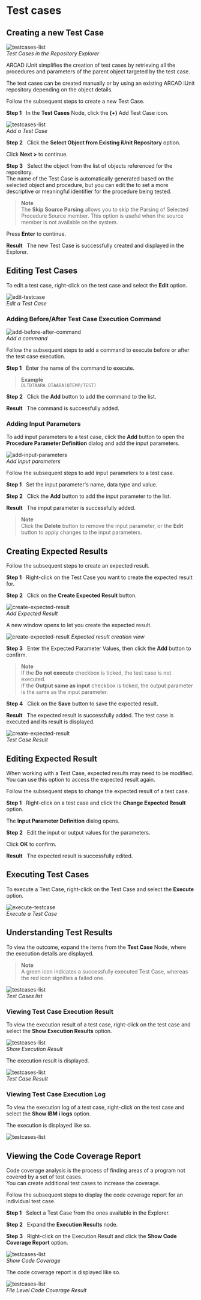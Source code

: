 # Test cases

## Creating a new Test Case

![testcases-list](./../../media/testcases.png)  
_Test Cases in the Repository Explorer_

ARCAD iUnit simplifies the creation of test cases by retrieving all the procedures and parameters of the parent object targeted by the test case.

The test cases can be created manually or by using an existing ARCAD iUnit repository depending on the object details. 

Follow the subsequent steps to create a new Test Case.

**Step 1** &nbsp; In the **Test Cases** Node, click the **(+)** Add Test Case icon.

![testcases-list](./../../media/create-testcase.png)  
_Add a Test Case_

**Step 2** &nbsp; Click the **Select Object from Existing iUnit Repository** option.  

Click **Next >** to continue.

**Step 3** &nbsp; Select the object from the list of objects referenced for the repository.  
The name of the Test Case is automatically generated based on the selected object and procedure, but you can edit the to set a more descriptive or meaningful identifier for the procedure being tested.

> **Note**  
The **Skip Source Parsing** allows you to skip the Parsing of Selected Procedure Source member. This option is useful when the source member is not available on the system.

Press  **Enter** to continue.

**Result** &nbsp; The new Test Case is successfully created and displayed in the Explorer.

## Editing Test Cases
To edit a test case, right-click on the test case and select the **Edit** option.

![edit-testcase](./../../media/edit-testcase.png)  
_Edit a Test Case_

### Adding Before/After Test Case Execution Command  

![add-before-after-command](./../../media/before-after-command.png)  
_Add a command_
<!-- please retake this screenshot as it is not possible to read it-->

Follow the subsequent steps to add a command to execute before or after the test case execution.

**Step 1** &nbsp; Enter the name of the command to execute. 
> **Example**  
`DLTDTAARA DTAARA(QTEMP/TEST)`

**Step 2** &nbsp; Click the **Add** button to add the command to the list.

**Result** &nbsp; The command is successfully added.

### Adding Input Parameters

To add input parameters to a test case, click the **Add** button to open the **Procedure Parameter Definition** dialog and add the input parameters.

![add-input-parameters](./../../media/add-inputParameter.png)  
_Add Input parameters_
<!-- please retake this screenshot as it is not possible to read it-->

Follow the subsequent steps to add input parameters to a test case.

**Step 1** &nbsp; Set the input parameter's name, data type and value.  

**Step 2** &nbsp; Click the **Add** button to add the input parameter to the list.  

**Result** &nbsp; The imput parameter is successfully added.

> **Note**  
Click the **Delete** button to remove the input parameter, or the **Edit** button to apply changes to the input parameters.
   
## Creating Expected Results

Follow the subsequent steps to create an expected result.

**Step 1** &nbsp; Right-click on the Test Case you want to create the expected result for.

**Step 2** &nbsp; Click on the **Create Expected Result** button.

![create-expected-result](./../../media/add-expected-result-context.png)  
_Add Expected Result_

A new window opens to let you create the expected result.

![create-expected-result](./../../media/add-expected-result-window.png)
_Expected result creation view_

**Step 3** &nbsp; Enter the Expected Parameter Values, then click the **Add** button to confirm.

> **Note**  
If the **Do not execute** checkbox is ticked, the test case is not executed.  
If the **Output same as input** checkbox is ticked, the output parameter is the same as the input parameter.

**Step 4** &nbsp; Click on the **Save** button to save the expected result. 

**Result** &nbsp; The expected result is successfully added. The test case is executed and its result is displayed.
   
![create-expected-result](./../../media/test-execution-result.png)  
_Test Case Result_

## Editing Expected Result
When working with a Test Case, expected results may need to be modified. You can use this option to access the expected result again.

Follow the subsequent steps to change the expected result of a test case. 

**Step 1** &nbsp; Right-click on a test case and click the **Change Expected Result** option.

The **Input Parameter Definition** dialog opens.

**Step 2** &nbsp; Edit the input or output values for the parameters.

Click **OK** to confirm. 

**Result** &nbsp; The expected result is successfully edited.

## Executing Test Cases 

To execute a Test Case, right-click on the Test Case and select the **Execute** option.

![execute-testcase](./../../media/execute-testcase.png)  
_Execute a Test Case_

## Understanding Test Results

<!-- The Execution Results : The results obtained when Executing the Test case. --> 

To view the outcome, expand the items from the **Test Case** Node, where the execution details are displayed.

> **Note**  
A green icon indicates a successfully executed Test Case, whereas the red icon signifies a failed one.  

![testcases-list](./../../media/testcase-result.png)  
_Test Cases list_

### Viewing Test Case Execution Result
    
To view the execution result of a test case, right-click on the test case and select the **Show Execution Results** option.

![testcases-list](./../../media/testcase-result-context.png)  
_Show Execution Result_

The execution result is displayed.

![testcases-list](./../../media/test-execution-result.png)  
_Test Case Result_

### Viewing Test Case Execution Log

To view the execution log of a test case, right-click on the test case and select the **Show IBM i logs** option.

<!-- ![testcases-list](./../../media/testcase-logs-context.png)-->

The execution is displayed like so.

![testcases-list](./../../media/testcase-logs-window.png)

## Viewing the Code Coverage Report

Code coverage analysis is the process of finding areas of a program not covered by a set of test cases.  
You can create additional test cases to increase the coverage.  

Follow the subsequent steps to display the code coverage report for an individual test case.

**Step 1** &nbsp; Select a Test Case from the ones available in the Explorer.

**Step 2** &nbsp; Expand the **Execution Results** node.

**Step 3** &nbsp; Right-click on the Execution Result and click the **Show Code Coverage Report** option.

![testcases-list](./../../media/code-coverage-context.png)  
_Show Code Coverage_

The code coverage report is displayed like so.

![testcases-list](./../../media/code-coverage-report.png)  
_File Level Code Coverage Result_